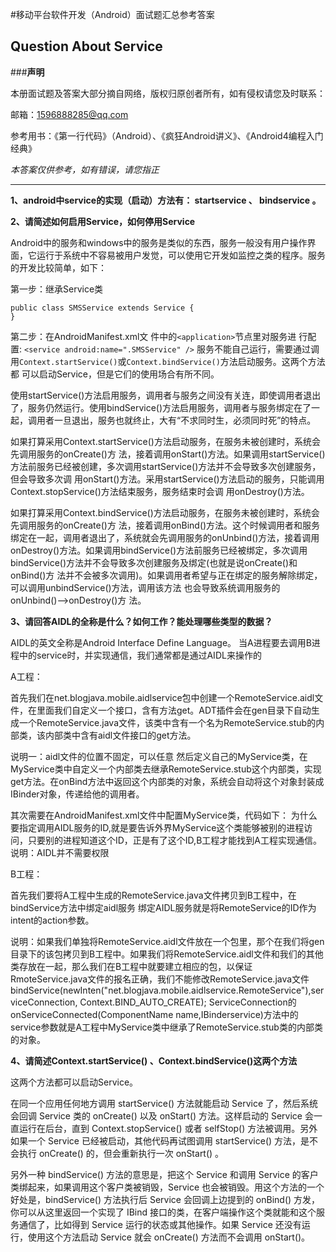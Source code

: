#移动平台软件开发（Android）面试题汇总参考答案

## Question About Service

###**声明**

本册面试题及答案大部分摘自网络，版权归原创者所有，如有侵权请您及时联系：

邮箱：1596888285@qq.com

参考用书：《第一行代码》（Android）、《疯狂Android讲义》、《Android4编程入门经典》

*本答案仅供参考，如有错误，请您指正*


---
**1、android中service的实现（启动）方法有：  startservice  、  bindservice  。**

**2、请简述如何启用Service，如何停用Service**

Android中的服务和windows中的服务是类似的东西，服务一般没有用户操作界面，它运行于系统中不容易被用户发觉，可以使用它开发如监控之类的程序。服务的开发比较简单，如下：

第一步：继承Service类
```
public class SMSService extends Service {
}
```
第二步：在AndroidManifest.xml文 件中的```<application>```节点里对服务进 行配置:
```<service android:name=".SMSService" />```
服务不能自己运行，需要通过调用```Context.startService()```或```Context.bindService()```方法启动服务。这两个方法都 可以启动Service，但是它们的使用场合有所不同。

使用startService()方法启用服务，调用者与服务之间没有关连，即使调用者退出了，服务仍然运行。使用bindService()方法启用服务，调用者与服务绑定在了一起，调用者一旦退出，服务也就终止，大有“不求同时生，必须同时死”的特点。

如果打算采用Context.startService()方法启动服务，在服务未被创建时，系统会先调用服务的onCreate()方 法，接着调用onStart()方法。如果调用startService()方法前服务已经被创建，多次调用startService()方法并不会导致多次创建服务，但会导致多次调 用onStart()方法。采用startService()方法启动的服务，只能调用Context.stopService()方法结束服务，服务结束时会调 用onDestroy()方法。

如果打算采用Context.bindService()方法启动服务，在服务未被创建时，系统会先调用服务的onCreate()方 法，接着调用onBind()方法。这个时候调用者和服务绑定在一起，调用者退出了，系统就会先调用服务的onUnbind()方法，接着调用onDestroy()方法。如果调用bindService()方法前服务已经被绑定，多次调用bindService()方法并不会导致多次创建服务及绑定(也就是说onCreate()和onBind()方 法并不会被多次调用)。如果调用者希望与正在绑定的服务解除绑定，可以调用unbindService()方法，调用该方法 也会导致系统调用服务的onUnbind()-->onDestroy()方 法。

**3、请回答AIDL的全称是什么？如何工作？能处理哪些类型的数据？**

AIDL的英文全称是Android Interface Define Language。
当A进程要去调用B进程中的service时，并实现通信，我们通常都是通过AIDL来操作的

A工程：

首先我们在net.blogjava.mobile.aidlservice包中创建一个RemoteService.aidl文件，在里面我们自定义一个接口，含有方法get。ADT插件会在gen目录下自动生成一个RemoteService.java文件，该类中含有一个名为RemoteService.stub的内部类，该内部类中含有aidl文件接口的get方法。

说明一：aidl文件的位置不固定，可以任意
然后定义自己的MyService类，在MyService类中自定义一个内部类去继承RemoteService.stub这个内部类，实现get方法。在onBind方法中返回这个内部类的对象，系统会自动将这个对象封装成IBinder对象，传递给他的调用者。

其次需要在AndroidManifest.xml文件中配置MyService类，代码如下：
为什么要指定调用AIDL服务的ID,就是要告诉外界MyService这个类能够被别的进程访问，只要别的进程知道这个ID，正是有了这个ID,B工程才能找到A工程实现通信。
说明：AIDL并不需要权限

B工程：

首先我们要将A工程中生成的RemoteService.java文件拷贝到B工程中，在bindService方法中绑定aidl服务
绑定AIDL服务就是将RemoteService的ID作为intent的action参数。

说明：如果我们单独将RemoteService.aidl文件放在一个包里，那个在我们将gen目录下的该包拷贝到B工程中。如果我们将RemoteService.aidl文件和我们的其他类存放在一起，那么我们在B工程中就要建立相应的包，以保证RmoteService.java文件的报名正确，我们不能修改RemoteService.java文件
bindService(newInten("net.blogjava.mobile.aidlservice.RemoteService"),serviceConnection, Context.BIND_AUTO_CREATE);
ServiceConnection的onServiceConnected(ComponentName name,IBinderservice)方法中的service参数就是A工程中MyService类中继承了RemoteService.stub类的内部类的对象。

**4、请简述Context.startService() 、Context.bindService()这两个方法**

这两个方法都可以启动Service。

在同一个应用任何地方调用 startService() 方法就能启动 Service 了，然后系统会回调 Service 类的 onCreate() 以及 onStart() 方法。这样启动的 Service 会一直运行在后台，直到 Context.stopService() 或者 selfStop() 方法被调用。另外如果一个 Service 已经被启动，其他代码再试图调用 startService() 方法，是不会执行 onCreate() 的，但会重新执行一次 onStart() 。

另外一种 bindService() 方法的意思是，把这个 Service 和调用 Service 的客户类绑起来，如果调用这个客户类被销毁，Service 也会被销毁。用这个方法的一个好处是，bindService() 方法执行后 Service 会回调上边提到的 onBind() 方发，你可以从这里返回一个实现了 IBind 接口的类，在客户端操作这个类就能和这个服务通信了，比如得到 Service 运行的状态或其他操作。如果 Service 还没有运行，使用这个方法启动 Service 就会 onCreate() 方法而不会调用 onStart()。


